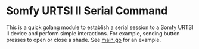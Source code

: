 # Somfy URTSI II Serial Command

This is a quick golang module to establish a serial session to a Somfy URTSI II 
device and perform simple interactions. For example, sending button presses to open 
or close a shade.  See [main.go](main.go) for an example.